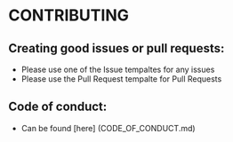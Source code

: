 # CONTRIBUTING

## Creating good issues or pull requests:
 - Please use one of the Issue tempaltes for any issues
 - Please use the Pull Request tempalte for Pull Requests

## Code of conduct:
 - Can be found [here] (CODE_OF_CONDUCT.md)
